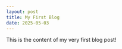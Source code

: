 ```yaml
---
layout: post
title: My First Blog
date: 2025-05-03
---
```


This is the content of my very first blog post!
